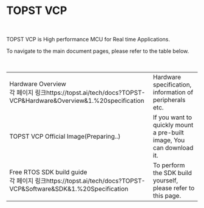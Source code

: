 # TOPST VCP
<br/>

TOPST VCP is High performance MCU for Real time Applications.
<br/>


To navigate to the main document pages, please refer to the table below.
<br/>

<br/>

<table>
  <tr>
    <td>
      Hardware Overview  
      <br/>
      각 페이지 링크https://topst.ai/tech/docs?TOPST-VCP&Hardware&Overview&1.%20specification
    </td>
    <td>
      Hardware specification, information of peripherals etc.
    </td>
  </tr>
  <tr>
    <td>
      TOPST VCP Official Image(Preparing..)
    </td>
    <td>
      If you want to quickly mount a pre-built image, You can download it.
    </td>
  </tr>
  <tr>
    <td>
      Free RTOS SDK build guide
      <br/>
      각 페이지 링크https://topst.ai/tech/docs?TOPST-VCP&Software&SDK&1.%20Specification
    </td>
    <td>
      To perform the SDK build yourself, please refer to this page.
    </td>
  </tr>
</table>
